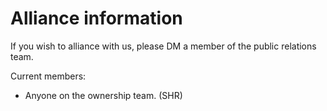 # Alliance information

If you wish to alliance with us, please DM a member of the public relations team.



Current members:

* Anyone on the ownership team. (SHR)
